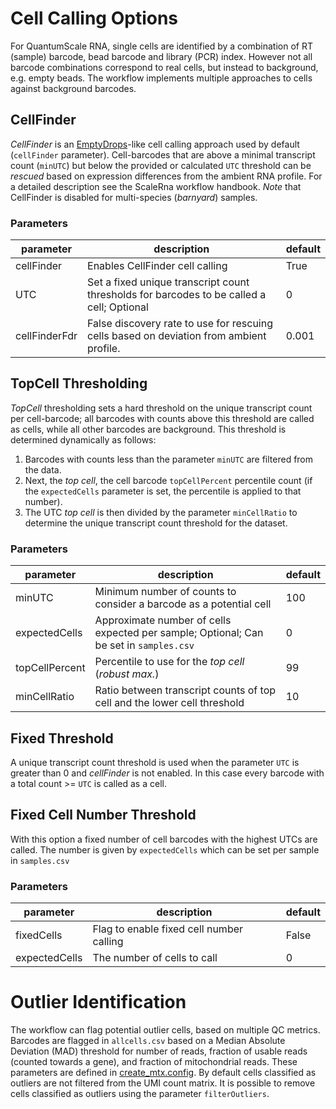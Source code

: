 # Cell Calling Options
For QuantumScale RNA, single cells are identified by a combination of RT (sample) barcode, bead barcode and library (PCR) index. However not all barcode combinations correspond to real cells, but instead to background, e.g. empty beads. The workflow implements multiple approaches to cells against background barcodes.

## CellFinder
_CellFinder_ is an [EmptyDrops](https://genomebiology.biomedcentral.com/articles/10.1186/s13059-019-1662-y)-like cell calling approach used by default (`cellFinder` parameter). Cell-barcodes that are above a minimal transcript count (`minUTC`) but below the provided or calculated `UTC` threshold can be _rescued_ based on expression differences from the ambient RNA profile. For a detailed description see the ScaleRna workflow handbook. _Note_ that CellFinder is disabled for multi-species (_barnyard_) samples.

### Parameters
parameter | description | default
-- | -- | --
cellFinder | Enables CellFinder cell calling | True
UTC | Set a fixed unique transcript count thresholds for barcodes to be called a cell; Optional | 0
cellFinderFdr | False discovery rate to use for rescuing cells based on deviation from ambient profile. | 0.001

## TopCell Thresholding
_TopCell_ thresholding sets a hard threshold on the unique transcript count per cell-barcode; all barcodes with counts above this threshold are called as cells, while all other barcodes are background. This threshold is determined dynamically as follows: 

1. Barcodes with counts less than the parameter `minUTC` are filtered from the data.
2. Next, the *top cell*, the cell barcode  `topCellPercent` percentile count (if the `expectedCells` parameter is set, the percentile is applied to that number). 
3. The UTC *top cell* is then divided by the parameter `minCellRatio` to determine the unique transcript count threshold for the dataset.

### Parameters
parameter | description | default 
-- | -- | -- 
minUTC | Minimum number of counts to consider a barcode as a potential cell | 100
expectedCells | Approximate number of cells expected per sample; Optional; Can be set in `samples.csv` | 0
topCellPercent | Percentile to use for the *top cell* (_robust max._) | 99
minCellRatio | Ratio between transcript counts of top cell and the lower cell threshold | 10

## Fixed Threshold
A unique transcript count threshold is used when the parameter `UTC` is greater than 0 and *cellFinder* is not enabled.
In this case every barcode with a total count >= `UTC` is called as a cell.

## Fixed Cell Number Threshold
With this option a fixed number of cell barcodes with the highest UTCs are called. The number is given by `expectedCells` which can be set per sample in `samples.csv`

### Parameters 
parameter | description | default
-- | -- | --
fixedCells | Flag to enable fixed cell number calling | False
expectedCells | The number of cells to call | 0

# Outlier Identification
The workflow can flag potential outlier cells, based on multiple QC metrics. Barcodes are flagged in `allcells.csv` based on a Median Absolute Deviation (MAD) threshold for number of reads, fraction of usable reads (counted towards a gene), and fraction of mitochondrial reads. These parameters are defined in [create_mtx.config](../modules/create_mtx.config). By default cells classified as outliers are not filtered from the UMI count matrix. It is possible to remove cells classified as outliers using the parameter `filterOutliers`.
